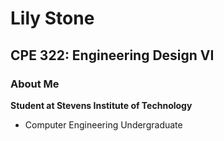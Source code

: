 # Lily Stone
## CPE 322: Engineering Design VI

### About Me
**Student at Stevens Institute of Technology**
- Computer Engineering Undergraduate
